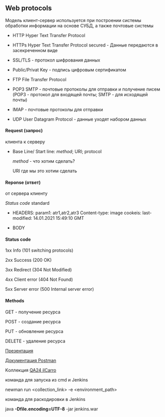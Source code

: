 ## Web protocols

Модель клиент-сервер используется при построении системы обработки информации на основе СУБД, а также почтовые системы

- HTTP Hyper Text Transfer Protocol

- HTTPs Hyper Text Transfer Protocol secured - Данные передаются в засекреченном виде

- SSL/TLS -  протокол шифрования данных

- Public/Privat Key  - подпись цифровым сертификатом

- FTP File Transfer Protocol

- POP3 SMTP - почтовые протоколы для отправки и получение писем (POP3 - протокол для входящей почты; SMTP - для исходящей почты)

- IMAP - почтовые протоколы для отправки

- UDP User Datagram Protocol - данные уходят набором данных

#### Request (запрос)
клиента к серверу

- Base Line/ Start line: *method*; URI; protocol

  *method* - что хотим сделать?

  URI где мы это хотим сделать

#### Reponse (ответ)
от сервера клиенту

*Status code* standard

- HEADERS:
  param1: atr1,atr2,atr3
  Content-type: image
  cookeis:
  last-modified: 14.01.2021 15:49:10 GMT

- BODY

#### Status code

1хх Info (101 switching protocols)

2хх Success (200 OK)

3хх Redirect (304 Not Modified)

4хх Client error (404 Not Found)

5хх Server error (500 Internal server error)

#### Methods

GET - получение ресурса

POST - создание ресурса

PUT - обновление ресурса

DELETE - удаление ресурса

[Презентация](https://docs.google.com/presentation/d/15qWmTQ3nE_SShPUHDi08SH_RIFWvw56B/edit?usp=sharing&ouid=100462493827587974016&rtpof=true&sd=true)

[Документация Postman](https://learning.postman.com/docs/introduction/overview/)

Kоллекция [QA24 ilCarro](https://api.postman.com/collections/8263422-ad116dc6-0c84-472a-9432-f167f0aabe9b?access_key=PMAT-01H5JJ794X9D5SWP3VRJGYNRYP)

команда для запуска из cmd и Jenkins

newman run <collection_link> -e <environment_path>

команда для раскодировки в Jenkins

java **-Dfile.encoding=UTF-8** -jar jenkins.war